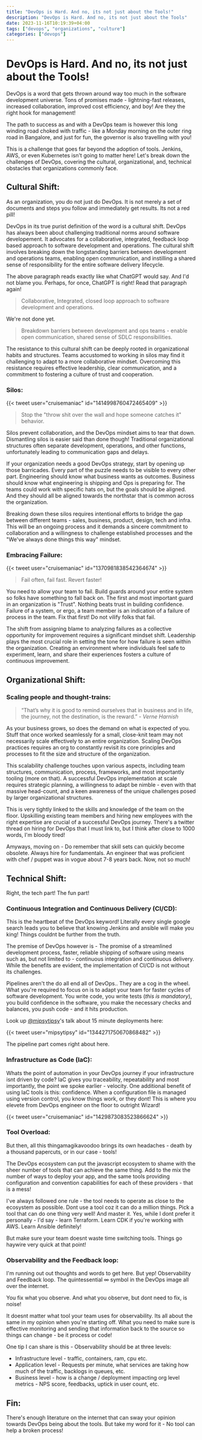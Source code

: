 ```yaml
---
title: "DevOps is Hard. And no, its not just about the Tools!"
description: "DevOps is Hard. And no, its not just about the Tools"
date: 2023-11-16T10:19:39+04:00
tags: ["devops", "organizations", "culture"]
categories: ["devops"]
---
```

# DevOps is Hard. And no, its not just about the Tools!

DevOps is a word that gets thrown around way too much in the software development universe. Tons of promises made - lightning-fast releases, increased collaboration, improved cost efficiency, and boy! Are they the right hook for management!

The path to success as and with a DevOps team is however this long winding road choked with traffic - like a Monday morning on the outer ring road in Bangalore, and just for fun, the governor is also travelling with you! 

This is a challenge that goes far beyond the adoption of tools. Jenkins, AWS, or even Kubernetes isn't going to matter here! Let's break down the challenges of DevOps, covering the cultural, organizational, and, technical obstacles that organizations commonly face.

## Cultural Shift:

As an organization, you do not just do DevOps. It is not merely a set of documents and steps you follow and immediately get results. Its not a red pill!

DevOps in its true purist definition of the word is a cultural shift. DevOps has always been about challenging traditional norms around software developement. It advocates for a collaborative, integrated, feedback loop based approach to software development and operations. The cultural shift involves breaking down the longstanding barriers between development and operations teams, enabling open communication, and instilling a shared sense of responsibility for the entire software delivery lifecycle.

The above paragraph reads exactly like what ChatGPT would say. And I'd not blame you. Perhaps, for once, ChatGPT is right! Read that paragraph again!

> Collaborative, Integrated, closed loop approach to software development and operations.

We're not done yet.

> Breakdown barriers between development and ops teams - enable open communication, shared sense of SDLC responsibilities.

The resistance to this cultural shift can be deeply rooted in organizational habits and structures. Teams accustomed to working in silos may find it challenging to adapt to a more collaborative mindset. Overcoming this resistance requires effective leadership, clear communication, and a commitment to fostering a culture of trust and cooperation.

### Silos:

{{< tweet user="cruisemaniac" id="1414998760472465409" >}}

> Stop the "throw shit over the wall and hope someone catches it" behavior.

Silos prevent collaboration, and the DevOps mindset aims to tear that down. Dismantling silos is easier said than done though! Traditional organizational structures often separate development, operations, and other functions, unfortunately leading to communication gaps and delays. 

If your organization needs a good DevOps strategy, start by opening up those barricades. Every part of the puzzle needs to be visible to every other part. Engineering should know what business wants as outcomes. Business should know what engineering is shipping and Ops is preparing for. The teams could work with specific hats on, but the goals should be aligned. And they should all be aligned towards the northstar that is common across the organization.

Breaking down these silos requires intentional efforts to bridge the gap between different teams - sales, business, product, design, tech and infra. This will be an ongoing process and it demands a sincere commitment to collaboration and a willingness to challenge established processes and the "We've always done things this way" mindset.

### Embracing Failure:

{{< tweet user="cruisemaniac" id="1370981838542364674" >}}

> Fail often, fail fast. Revert faster!

You need to allow your team to fail. Build guards around your entire system so folks have something to fall back on. The first and most important guard in an organization is "Trust". Nothing beats trust in building confidence. Failure of a system, or ergo, a team member is an indication of a failure of process in the team. Fix that first! Do not vilify folks that fail.

The shift from assigning blame to analyzing failures as a collective opportunity for improvement requires a significant mindset shift. Leadership plays the most crucial role in setting the tone for how failure is seen within the organization. Creating an environment where individuals feel safe to experiment, learn, and share their experiences fosters a culture of continuous improvement.

## Organizational Shift:

### Scaling people and thought-trains:

> “That’s why it is good to remind ourselves that in business and in life, the journey, not the destination, is the reward.”
<i>- Verne Harnish</i>

As your business grows, so does the demand on what is expected of you. Stuff that once worked seamlessly for a small, close-knit team may not necessarily scale effectively to an entire organization. Scaling DevOps practices requires an org to constantly revisit its core principles and processes to fit the size and structure of the organization.

This scalability challenge touches upon various aspects, including team structures, communication, process, frameworks, and most importantly tooling (more on that). A successful DevOps implementation at scale requires strategic planning, a willingness to adapt be nimble - even with that massive head-count, and a keen awareness of the unique challenges posed by larger organizational structures.

This is very tightly linked to the skills and knowledge of the team on the floor. Upskilling existing team members and hiring new employees with the right expertise are crucial of a successful DevOps journey. There's a twitter thread on hiring for DevOps that I must link to, but I think after close to 1000 words, I'm bloody tired!

Amyways, moving on - Do remember that skill sets can quickly become obsolete. Always hire for fundamentals. An engineer that was proficient with chef / puppet was in vogue about 7-8 years back. Now, not so much!


## Technical Shift:
Right, the tech part! The fun part!

### Continuous Integration and Continuous Delivery (CI/CD):

This is the heartbeat of the DevOps keyword! Literally every single google search leads you to believe that knowing Jenkins and ansible will make you king! Things couldnt be further from the truth.

The premise of DevOps however is - The promise of a streamlined development process, faster, reliable shipping of software using means such as, but not limited to - continuous integration and continuous delivery. While the benefits are evident, the implementation of CI/CD is not without its challenges.

Pipelines aren't the do all end all of DevOps.. They are a cog in the wheel. What you're required to focus on is to adapt your team for faster cycles of software development. You write code, you write tests (_this is mandatory_), you build confidence in the software, you make the necessary checks and balances, you push code - and it hits production.

Look up <a href="https://x.com/mipsytipsy" target="_blank">@mipsytipsy</a>'s talk about 15 minute deployments here:

{{< tweet user="mipsytipsy" id="1344271750670868482" >}}

The pipeline part comes right about here.

### Infrastructure as Code (IaC):

Whats the point of automation in your DevOps journey if your infrastructure isnt driven by code? IaC gives you traceability, repeatability and most importantly, the point we spoke earlier - velocity. One additional benefit of using IaC tools is this: confidence. When a configuration file is managed using version control, you know things work, or they dont! This is where you elevete from DevOps engineer on the floor to outright Wizard!

{{< tweet user="cruisemaniac" id="1429873083523866624" >}}

### Tool Overload:

But then, all this thingamagikavoodoo brings its own headaches - death by a thousand papercuts, or in our case - tools!

The DevOps ecosystem can put the javascript ecosystem to shame with the sheer number of tools that can achieve the same thing. Add to the mix the number of ways to deploy your app, and the same tools providing configuration and convention capabilities for each of these providers - that is a mess!

I've always followed one rule - the tool needs to operate as close to the ecosystem as possible. Dont use a tool coz it can do a million things. Pick a tool that can do one thing very well! And master it. Yes, while I dont prefer it personally - I'd say - learn Terraform. Learn CDK if you're working with AWS. Learn Ansible definitely!

But make sure your team doesnt waste time switching tools. Things go haywire very quick at that point!

### Observability and the Feedback loop:

I'm running out out thoughts and words to get here. But yep! Observability and Feedback loop. The quintessential ∞ symbol in the DevOps image all over the internet.

You fix what you observe. And what you observe, but dont need to fix, is noise!

It doesnt matter what tool your team uses for observability. Its all about the same in my opinion when you're starting off. What you need to make sure is effective monitoring and sending that information back to the source so things can change - be it process or code!

One tip I can share is this - Observability should be at three levels:

* Infrastructure level - traffic, containers, ram, cpu etc.
* Application level - Requests per minute, what services are taking how much of the traffic, backlogs in queues, etc.
* Business level - how is a change / deployment impacting org level metrics - NPS score, feedbacks, uptick in user count, etc.

## Fin:

There's enough literature on the internet that can sway your opinion towards DevOps being about the tools. But take my word for it - No tool can help a broken process!
